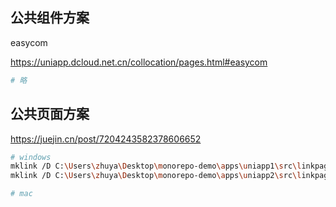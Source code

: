 ## 公共组件方案

easycom

https://uniapp.dcloud.net.cn/collocation/pages.html#easycom

```sh
# 略
```

## 公共页面方案

https://juejin.cn/post/7204243582378606652

```sh
# windows
mklink /D C:\Users\zhuya\Desktop\monorepo-demo\apps\uniapp1\src\linkpages C:\Users\zhuya\Desktop\monorepo-demo\linkpages
mklink /D C:\Users\zhuya\Desktop\monorepo-demo\apps\uniapp2\src\linkpages C:\Users\zhuya\Desktop\monorepo-demo\linkpages

# mac
```

